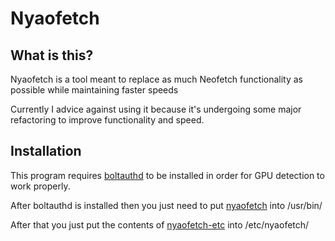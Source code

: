 # Nyaofetch
## What is this?
Nyaofetch is a tool meant to replace as much Neofetch functionality as possible while maintaining faster speeds

Currently I advice against using it because it's undergoing some major refactoring to improve functionality and speed.

## Installation
This program requires [boltauthd](https://codeberg.org/BasilBasil/boltauthd) to be installed in order for GPU detection to work properly.

After boltauthd is installed then you just need to put [nyaofetch](./nyaofetch) into /usr/bin/

After that you just put the contents of [nyaofetch-etc](./nyaofetch-etc) into /etc/nyaofetch/